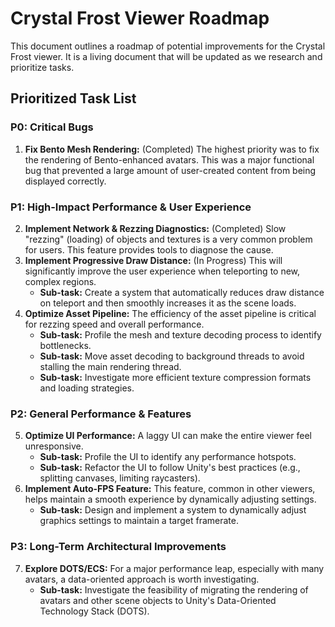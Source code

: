 # Crystal Frost Viewer Roadmap

This document outlines a roadmap of potential improvements for the Crystal Frost viewer. It is a living document that will be updated as we research and prioritize tasks.

## Prioritized Task List

### P0: Critical Bugs
1.  **Fix Bento Mesh Rendering:** (Completed) The highest priority was to fix the rendering of Bento-enhanced avatars. This was a major functional bug that prevented a large amount of user-created content from being displayed correctly.

### P1: High-Impact Performance & User Experience
2.  **Implement Network & Rezzing Diagnostics:** (Completed) Slow "rezzing" (loading) of objects and textures is a very common problem for users. This feature provides tools to diagnose the cause.
3.  **Implement Progressive Draw Distance:** (In Progress) This will significantly improve the user experience when teleporting to new, complex regions.
    *   **Sub-task:** Create a system that automatically reduces draw distance on teleport and then smoothly increases it as the scene loads.
4.  **Optimize Asset Pipeline:** The efficiency of the asset pipeline is critical for rezzing speed and overall performance.
    *   **Sub-task:** Profile the mesh and texture decoding process to identify bottlenecks.
    *   **Sub-task:** Move asset decoding to background threads to avoid stalling the main rendering thread.
    *   **Sub-task:** Investigate more efficient texture compression formats and loading strategies.

### P2: General Performance & Features
5.  **Optimize UI Performance:** A laggy UI can make the entire viewer feel unresponsive.
    *   **Sub-task:** Profile the UI to identify any performance hotspots.
    *   **Sub-task:** Refactor the UI to follow Unity's best practices (e.g., splitting canvases, limiting raycasters).
6.  **Implement Auto-FPS Feature:** This feature, common in other viewers, helps maintain a smooth experience by dynamically adjusting settings.
    *   **Sub-task:** Design and implement a system to dynamically adjust graphics settings to maintain a target framerate.

### P3: Long-Term Architectural Improvements
7.  **Explore DOTS/ECS:** For a major performance leap, especially with many avatars, a data-oriented approach is worth investigating.
    *   **Sub-task:** Investigate the feasibility of migrating the rendering of avatars and other scene objects to Unity's Data-Oriented Technology Stack (DOTS).
